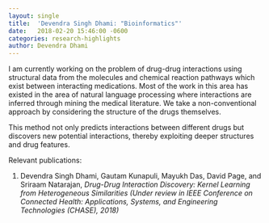 ```yaml
---
layout: single
title:  'Devendra Singh Dhami: "Bioinformatics"'
date:   2018-02-20 15:46:00 -0600
categories: research-highlights
author: Devendra Dhami
---
```


I am currently working on the problem of drug-drug interactions using structural data from the molecules and chemical reaction pathways which exist between interacting medications. Most of the work in this area has existed in the area of natural language processing where interactions are inferred through mining the medical literature. We take a non-conventional approach by considering the structure of the drugs themselves.

This method not only predicts interactions between different drugs but discovers new potential interactions, thereby exploiting deeper structures and drug features.

Relevant publications:

1. Devendra Singh Dhami, Gautam Kunapuli, Mayukh Das, David Page, and Sriraam Natarajan, *Drug-Drug Interaction Discovery: Kernel Learning from Heterogeneous Similarities (Under review in IEEE Conference on Connected Health: Applications,  Systems, and Engineering Technologies (CHASE), 2018)*
